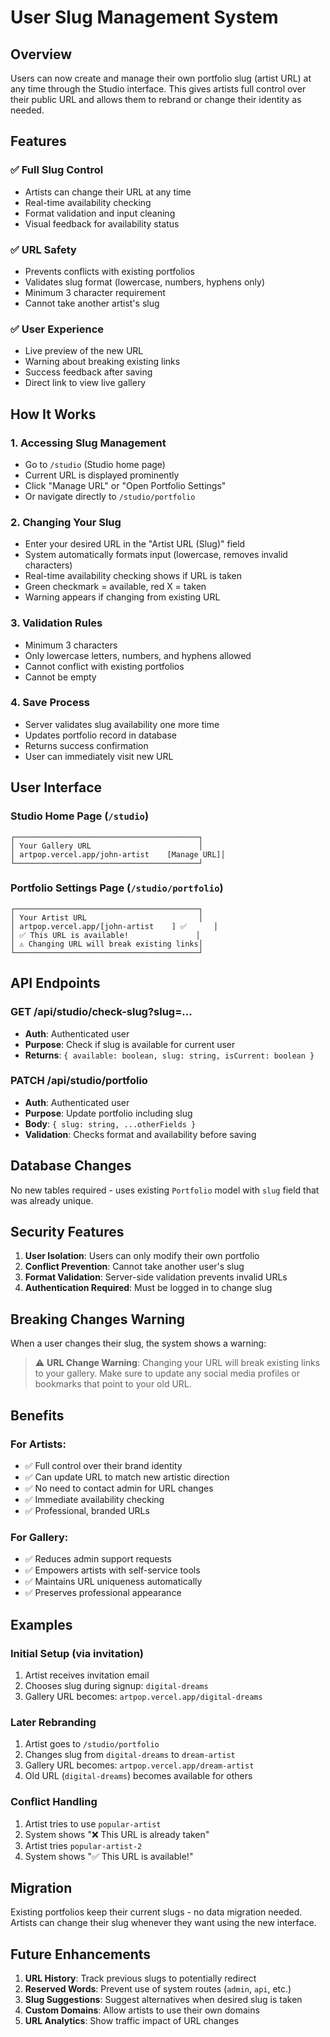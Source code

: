 # User Slug Management System

## Overview

Users can now create and manage their own portfolio slug (artist URL) at any time through the Studio interface. This gives artists full control over their public URL and allows them to rebrand or change their identity as needed.

## Features

### ✅ **Full Slug Control**
- Artists can change their URL at any time
- Real-time availability checking
- Format validation and input cleaning
- Visual feedback for availability status

### ✅ **URL Safety**
- Prevents conflicts with existing portfolios
- Validates slug format (lowercase, numbers, hyphens only)
- Minimum 3 character requirement
- Cannot take another artist's slug

### ✅ **User Experience**
- Live preview of the new URL
- Warning about breaking existing links
- Success feedback after saving
- Direct link to view live gallery

## How It Works

### 1. **Accessing Slug Management**
- Go to `/studio` (Studio home page)
- Current URL is displayed prominently
- Click "Manage URL" or "Open Portfolio Settings"
- Or navigate directly to `/studio/portfolio`

### 2. **Changing Your Slug**
- Enter your desired URL in the "Artist URL (Slug)" field
- System automatically formats input (lowercase, removes invalid characters)
- Real-time availability checking shows if URL is taken
- Green checkmark = available, red X = taken
- Warning appears if changing from existing URL

### 3. **Validation Rules**
- Minimum 3 characters
- Only lowercase letters, numbers, and hyphens allowed
- Cannot conflict with existing portfolios
- Cannot be empty

### 4. **Save Process**
- Server validates slug availability one more time
- Updates portfolio record in database
- Returns success confirmation
- User can immediately visit new URL

## User Interface

### Studio Home Page (`/studio`)
```
┌─────────────────────────────────────────┐
│ Your Gallery URL                        │
│ artpop.vercel.app/john-artist    [Manage URL]│
└─────────────────────────────────────────┘
```

### Portfolio Settings Page (`/studio/portfolio`)
```
┌─────────────────────────────────────────┐
│ Your Artist URL                         │
│ artpop.vercel.app/[john-artist    ] ✅      │
│ ✅ This URL is available!               │
│ ⚠️ Changing URL will break existing links│
└─────────────────────────────────────────┘
```

## API Endpoints

### GET /api/studio/check-slug?slug=...
- **Auth**: Authenticated user
- **Purpose**: Check if slug is available for current user
- **Returns**: `{ available: boolean, slug: string, isCurrent: boolean }`

### PATCH /api/studio/portfolio
- **Auth**: Authenticated user  
- **Purpose**: Update portfolio including slug
- **Body**: `{ slug: string, ...otherFields }`
- **Validation**: Checks format and availability before saving

## Database Changes

No new tables required - uses existing `Portfolio` model with `slug` field that was already unique.

## Security Features

1. **User Isolation**: Users can only modify their own portfolio
2. **Conflict Prevention**: Cannot take another user's slug
3. **Format Validation**: Server-side validation prevents invalid URLs
4. **Authentication Required**: Must be logged in to change slug

## Breaking Changes Warning

When a user changes their slug, the system shows a warning:

> ⚠️ **URL Change Warning**: Changing your URL will break existing links to your gallery. Make sure to update any social media profiles or bookmarks that point to your old URL.

## Benefits

### For Artists:
- ✅ Full control over their brand identity
- ✅ Can update URL to match new artistic direction
- ✅ No need to contact admin for URL changes
- ✅ Immediate availability checking
- ✅ Professional, branded URLs

### For Gallery:
- ✅ Reduces admin support requests
- ✅ Empowers artists with self-service tools
- ✅ Maintains URL uniqueness automatically
- ✅ Preserves professional appearance

## Examples

### Initial Setup (via invitation)
1. Artist receives invitation email
2. Chooses slug during signup: `digital-dreams`
3. Gallery URL becomes: `artpop.vercel.app/digital-dreams`

### Later Rebranding
1. Artist goes to `/studio/portfolio`
2. Changes slug from `digital-dreams` to `dream-artist`
3. Gallery URL becomes: `artpop.vercel.app/dream-artist`
4. Old URL (`digital-dreams`) becomes available for others

### Conflict Handling
1. Artist tries to use `popular-artist`
2. System shows "❌ This URL is already taken"
3. Artist tries `popular-artist-2`
4. System shows "✅ This URL is available!"

## Migration

Existing portfolios keep their current slugs - no data migration needed. Artists can change their slug whenever they want using the new interface.

## Future Enhancements

1. **URL History**: Track previous slugs to potentially redirect
2. **Reserved Words**: Prevent use of system routes (`admin`, `api`, etc.)
3. **Slug Suggestions**: Suggest alternatives when desired slug is taken
4. **Custom Domains**: Allow artists to use their own domains
5. **URL Analytics**: Show traffic impact of URL changes